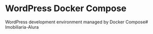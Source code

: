 # WordPress Docker Compose

WordPress development environment managed by Docker Compose# Imobiliaria-Alura
